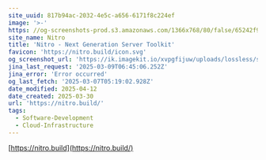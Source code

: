 ```yaml
---
site_uuid: 817b94ac-2032-4e5c-a656-6171f8c224ef
image: '>-'
https: //og-screenshots-prod.s3.amazonaws.com/1366x768/80/false/65242f9d51f87d4892da164ddc821c79ee82d83dcabb324126eb6b4b42f30e94.jpeg
site_name: Nitro
title: 'Nitro - Next Generation Server Toolkit'
favicon: 'https://nitro.build/icon.svg'
og_screenshot_url: 'https://ik.imagekit.io/xvpgfijuw/uploads/lossless/screenshots/20250604_Nitro_og_screenshot.jpeg'
jina_last_request: '2025-03-09T06:45:06.252Z'
jina_error: 'Error occurred'
og_last_fetch: '2025-03-07T05:19:02.928Z'
date_modified: 2025-04-12
date_created: 2025-03-30
url: 'https://nitro.build/'
tags:
  - Software-Development
  - Cloud-Infrastructure
---
```


[https://nitro.build](https://nitro.build/)